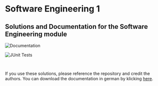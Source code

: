 # Software Engineering 1
## Solutions and Documentation for the Software Engineering module

![Documentation](https://github.com/JohnMeyerhoff/SE01/actions/workflows/SE.yml/badge.svg)

![JUnit Tests](https://github.com/JohnMeyerhoff/SE01/actions/workflows/JunitReport.yml/badge.svg)


</br>

If you use these solutions, please reference the repository and credit the authors.
You can download the documentation in german by klicking [here](https://nightly.link/JohnMeyerhoff/SE01/workflows/SE/master/Exercises.zip).
